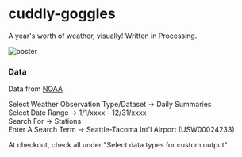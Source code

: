 # cuddly-goggles
A year's worth of weather, visually! Written in Processing.

![poster](./data/weather.png)

### Data
Data from [NOAA](https://www.ncdc.noaa.gov/cdo-web/search)

Select Weather Observation Type/Dataset → Daily Summaries  
Select Date Range → 1/1/xxxx - 12/31/xxxx  
Search For → Stations  
Enter A Search Term → Seattle-Tacoma Int'l Airport (USW00024233)  

At checkout, check all under "Select data types for custom output"
